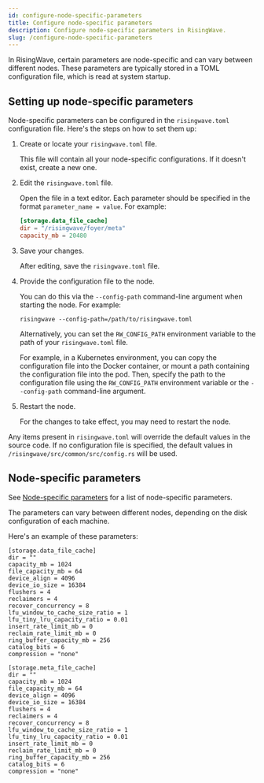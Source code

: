 ```yaml
---
id: configure-node-specific-parameters
title: Configure node-specific parameters
description: Configure node-specific parameters in RisingWave.
slug: /configure-node-specific-parameters
---
```

<head>
  <link rel="canonical" href="https://docs.risingwave.com/docs/current/configure-node-specific-parameters/" />
</head>

In RisingWave, certain parameters are node-specific and can vary between different nodes. These parameters are typically stored in a TOML configuration file, which is read at system startup.

## Setting up node-specific parameters

Node-specific parameters can be configured in the `risingwave.toml` configuration file. Here's the steps on how to set them up:

1. Create or locate your `risingwave.toml` file.
   
   This file will contain all your node-specific configurations. If it doesn't exist, create a new one.

2. Edit the `risingwave.toml` file.
   
   Open the file in a text editor. Each parameter should be specified in the format `parameter_name = value`. For example:

    ```toml
    [storage.data_file_cache]
    dir = "/risingwave/foyer/meta"
    capacity_mb = 20480
    ```

3. Save your changes.
   
   After editing, save the `risingwave.toml` file.

4. Provide the configuration file to the node.
   
   You can do this via the `--config-path` command-line argument when starting the node. For example:

   ```shell
   risingwave --config-path=/path/to/risingwave.toml
   ```

   Alternatively, you can set the `RW_CONFIG_PATH` environment variable to the path of your `risingwave.toml` file.

   For example, in a Kubernetes environment, you can copy the configuration file into the Docker container, or mount a path containing the configuration file into the pod. Then, specify the path to the configuration file using the `RW_CONFIG_PATH` environment variable or the `--config-path` command-line argument.

5. Restart the node.
   
   For the changes to take effect, you may need to restart the node.

Any items present in `risingwave.toml` will override the default values in the source code. If no configuration file is specified, the default values in `/risingwave/src/common/src/config.rs` will be used.

## Node-specific parameters

See [Node-specific parameters](/manage/node-specific-parameters.md) for a list of node-specific parameters. 

The parameters can vary between different nodes, depending on the disk configuration of each machine.

Here's an example of these parameters:

```
[storage.data_file_cache]
dir = ""
capacity_mb = 1024
file_capacity_mb = 64
device_align = 4096
device_io_size = 16384
flushers = 4
reclaimers = 4
recover_concurrency = 8
lfu_window_to_cache_size_ratio = 1
lfu_tiny_lru_capacity_ratio = 0.01
insert_rate_limit_mb = 0
reclaim_rate_limit_mb = 0
ring_buffer_capacity_mb = 256
catalog_bits = 6
compression = "none"

[storage.meta_file_cache]
dir = ""
capacity_mb = 1024
file_capacity_mb = 64
device_align = 4096
device_io_size = 16384
flushers = 4
reclaimers = 4
recover_concurrency = 8
lfu_window_to_cache_size_ratio = 1
lfu_tiny_lru_capacity_ratio = 0.01
insert_rate_limit_mb = 0
reclaim_rate_limit_mb = 0
ring_buffer_capacity_mb = 256
catalog_bits = 6
compression = "none"
```